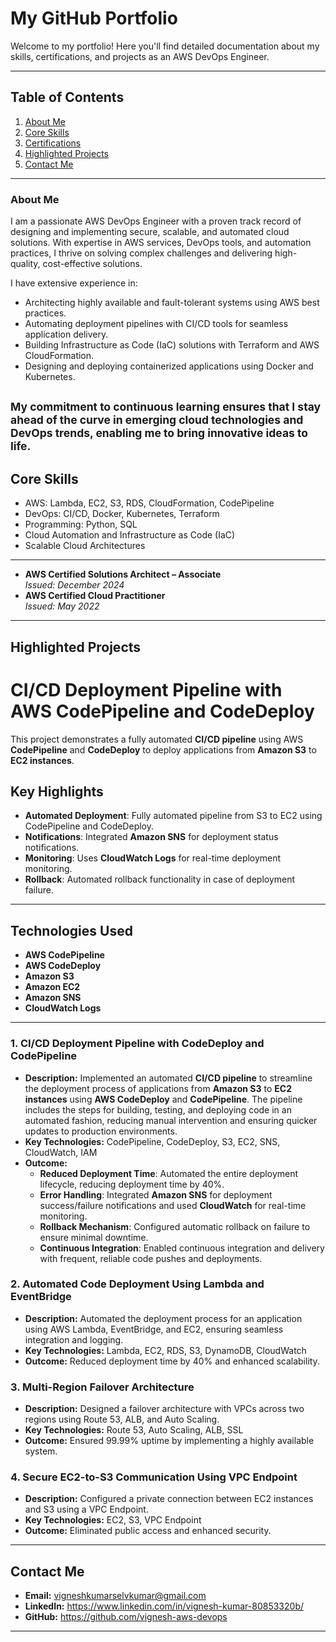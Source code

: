 # My GitHub Portfolio

Welcome to my portfolio! Here you'll find detailed documentation about my skills, certifications, and projects as an AWS DevOps Engineer.

---

## **Table of Contents**
1. [About Me](#about-me)
2. [Core Skills](#core-skills)
3. [Certifications](#certifications)
4. [Highlighted Projects](#highlighted-projects)
5. [Contact Me](#contact-me)

---

### **About Me**
I am a passionate AWS DevOps Engineer with a proven track record of designing and implementing secure, scalable, and automated cloud solutions. With expertise in AWS services, DevOps tools, and automation practices, I thrive on solving complex challenges and delivering high-quality, cost-effective solutions.

I have extensive experience in:
- Architecting highly available and fault-tolerant systems using AWS best practices.
- Automating deployment pipelines with CI/CD tools for seamless application delivery.
- Building Infrastructure as Code (IaC) solutions with Terraform and AWS CloudFormation.
- Designing and deploying containerized applications using Docker and Kubernetes.
  
<sub>My commitment to continuous learning ensures that I stay ahead of the curve in emerging cloud technologies and DevOps trends, enabling me to bring innovative ideas to life.</sub>
---

## **Core Skills**
- AWS: Lambda, EC2, S3, RDS, CloudFormation, CodePipeline
- DevOps: CI/CD, Docker, Kubernetes, Terraform
- Programming: Python, SQL
- Cloud Automation and Infrastructure as Code (IaC)
- Scalable Cloud Architectures

---

- **AWS Certified Solutions Architect – Associate**  
  *Issued: December 2024*  
- **AWS Certified Cloud Practitioner**  
  *Issued: May 2022*

---

## **Highlighted Projects**
# CI/CD Deployment Pipeline with AWS CodePipeline and CodeDeploy

This project demonstrates a fully automated **CI/CD pipeline** using AWS **CodePipeline** and **CodeDeploy** to deploy applications from **Amazon S3** to **EC2 instances**.

## Key Highlights

- **Automated Deployment**: Fully automated pipeline from S3 to EC2 using CodePipeline and CodeDeploy.
- **Notifications**: Integrated **Amazon SNS** for deployment status notifications.
- **Monitoring**: Uses **CloudWatch Logs** for real-time deployment monitoring.
- **Rollback**: Automated rollback functionality in case of deployment failure.
---
## Technologies Used

- **AWS CodePipeline**
- **AWS CodeDeploy**
- **Amazon S3**
- **Amazon EC2**
- **Amazon SNS**
- **CloudWatch Logs**

---
### **1. CI/CD Deployment Pipeline with CodeDeploy and CodePipeline**
- **Description:** Implemented an automated **CI/CD pipeline** to streamline the deployment process of applications from **Amazon S3** to **EC2 instances** using **AWS CodeDeploy** and **CodePipeline**. The pipeline includes the steps for building, testing, and deploying code in an automated fashion, reducing manual intervention and ensuring quicker updates to production environments.
- **Key Technologies:** CodePipeline, CodeDeploy, S3, EC2, SNS, CloudWatch, IAM
- **Outcome:** 
  - **Reduced Deployment Time**: Automated the entire deployment lifecycle, reducing deployment time by 40%.
  - **Error Handling**: Integrated **Amazon SNS** for deployment success/failure notifications and used **CloudWatch** for real-time monitoring.
  - **Rollback Mechanism**: Configured automatic rollback on failure to ensure minimal downtime.
  - **Continuous Integration**: Enabled continuous integration and delivery with frequent, reliable code pushes and deployments.
    
### **2. Automated Code Deployment Using Lambda and EventBridge**
- **Description:** Automated the deployment process for an application using AWS Lambda, EventBridge, and EC2, ensuring seamless integration and logging.
- **Key Technologies:** Lambda, EC2, RDS, S3, DynamoDB, CloudWatch
- **Outcome:** Reduced deployment time by 40% and enhanced scalability.

### **3. Multi-Region Failover Architecture**
- **Description:** Designed a failover architecture with VPCs across two regions using Route 53, ALB, and Auto Scaling.
- **Key Technologies:** Route 53, Auto Scaling, ALB, SSL
- **Outcome:** Ensured 99.99% uptime by implementing a highly available system.

### **4. Secure EC2-to-S3 Communication Using VPC Endpoint**
- **Description:** Configured a private connection between EC2 instances and S3 using a VPC Endpoint.
- **Key Technologies:** EC2, S3, VPC Endpoint
- **Outcome:** Eliminated public access and enhanced security.

---

## **Contact Me**
- **Email:** vigneshkumarselvkumar@gmail.com
- **LinkedIn:** https://www.linkedin.com/in/vignesh-kumar-80853320b/
- **GitHub:** https://github.com/vignesh-aws-devops

---
